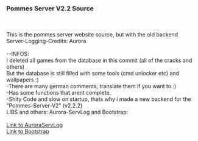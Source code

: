### Pommes Server V2.2 Source
<br>
<br>
This is the pommes server website source, but with the old backend 
<br>
Server-Logging-Credits: Aurora
<br>
<br>
<a>--INFOS:</a>
<br>
<a>I deleted all games from the database in this commit (all of the cracks and others)</a>
<br>
<a>But the database is still filled with some tools (cmd unlocker etc) and wallpapers :)</a>
<br>
<a>-There are many german comments, translate them if you want to :)</a>
<br>
<a>-Has some functions that arent complete.</a>
<br>
<a>-Shity Code and slow on startup, thats why i made a new backend for the "Pommes-Server-V2" (v2.2.2)</a>
<br>
LIBS and others:
Aurora-ServLog and Bootstrap:
<br><br>
<a href="https://github.com/Beat-YT/backend/blob/master/structs/logs.js">Link to AuroraServLog</a>
<br>
<a href="https://getbootstrap.com/">Link to Bootstrap</a>
